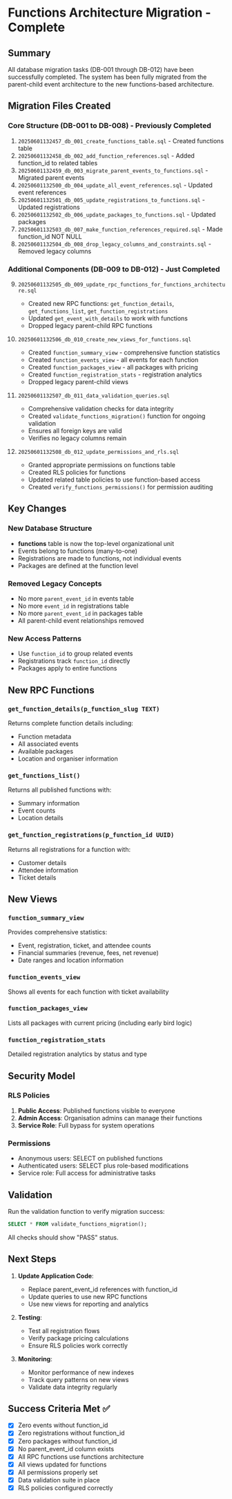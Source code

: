 # Functions Architecture Migration - Complete

## Summary

All database migration tasks (DB-001 through DB-012) have been successfully completed. The system has been fully migrated from the parent-child event architecture to the new functions-based architecture.

## Migration Files Created

### Core Structure (DB-001 to DB-008) - Previously Completed
1. `20250601132457_db_001_create_functions_table.sql` - Created functions table
2. `20250601132458_db_002_add_function_references.sql` - Added function_id to related tables
3. `20250601132459_db_003_migrate_parent_events_to_functions.sql` - Migrated parent events
4. `20250601132500_db_004_update_all_event_references.sql` - Updated event references
5. `20250601132501_db_005_update_registrations_to_functions.sql` - Updated registrations
6. `20250601132502_db_006_update_packages_to_functions.sql` - Updated packages
7. `20250601132503_db_007_make_function_references_required.sql` - Made function_id NOT NULL
8. `20250601132504_db_008_drop_legacy_columns_and_constraints.sql` - Removed legacy columns

### Additional Components (DB-009 to DB-012) - Just Completed
9. `20250601132505_db_009_update_rpc_functions_for_functions_architecture.sql`
   - Created new RPC functions: `get_function_details`, `get_functions_list`, `get_function_registrations`
   - Updated `get_event_with_details` to work with functions
   - Dropped legacy parent-child RPC functions

10. `20250601132506_db_010_create_new_views_for_functions.sql`
    - Created `function_summary_view` - comprehensive function statistics
    - Created `function_events_view` - all events for each function
    - Created `function_packages_view` - all packages with pricing
    - Created `function_registration_stats` - registration analytics
    - Dropped legacy parent-child views

11. `20250601132507_db_011_data_validation_queries.sql`
    - Comprehensive validation checks for data integrity
    - Created `validate_functions_migration()` function for ongoing validation
    - Ensures all foreign keys are valid
    - Verifies no legacy columns remain

12. `20250601132508_db_012_update_permissions_and_rls.sql`
    - Granted appropriate permissions on functions table
    - Created RLS policies for functions
    - Updated related table policies to use function-based access
    - Created `verify_functions_permissions()` for permission auditing

## Key Changes

### New Database Structure
- **functions** table is now the top-level organizational unit
- Events belong to functions (many-to-one)
- Registrations are made to functions, not individual events
- Packages are defined at the function level

### Removed Legacy Concepts
- No more `parent_event_id` in events table
- No more `event_id` in registrations table  
- No more `parent_event_id` in packages table
- All parent-child event relationships removed

### New Access Patterns
- Use `function_id` to group related events
- Registrations track `function_id` directly
- Packages apply to entire functions

## New RPC Functions

### `get_function_details(p_function_slug TEXT)`
Returns complete function details including:
- Function metadata
- All associated events
- Available packages
- Location and organiser information

### `get_functions_list()`
Returns all published functions with:
- Summary information
- Event counts
- Location details

### `get_function_registrations(p_function_id UUID)`
Returns all registrations for a function with:
- Customer details
- Attendee information
- Ticket details

## New Views

### `function_summary_view`
Provides comprehensive statistics:
- Event, registration, ticket, and attendee counts
- Financial summaries (revenue, fees, net revenue)
- Date ranges and location information

### `function_events_view`
Shows all events for each function with ticket availability

### `function_packages_view`
Lists all packages with current pricing (including early bird logic)

### `function_registration_stats`
Detailed registration analytics by status and type

## Security Model

### RLS Policies
1. **Public Access**: Published functions visible to everyone
2. **Admin Access**: Organisation admins can manage their functions
3. **Service Role**: Full bypass for system operations

### Permissions
- Anonymous users: SELECT on published functions
- Authenticated users: SELECT plus role-based modifications
- Service role: Full access for administrative tasks

## Validation

Run the validation function to verify migration success:
```sql
SELECT * FROM validate_functions_migration();
```

All checks should show "PASS" status.

## Next Steps

1. **Update Application Code**:
   - Replace parent_event_id references with function_id
   - Update queries to use new RPC functions
   - Use new views for reporting and analytics

2. **Testing**:
   - Test all registration flows
   - Verify package pricing calculations
   - Ensure RLS policies work correctly

3. **Monitoring**:
   - Monitor performance of new indexes
   - Track query patterns on new views
   - Validate data integrity regularly

## Success Criteria Met ✅

- [x] Zero events without function_id
- [x] Zero registrations without function_id
- [x] Zero packages without function_id
- [x] No parent_event_id column exists
- [x] All RPC functions use functions architecture
- [x] All views updated for functions
- [x] All permissions properly set
- [x] Data validation suite in place
- [x] RLS policies configured correctly